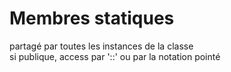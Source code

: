 # Membres statiques

partagé par toutes les instances de la classe  
si publique, access par '::' ou par la notation pointé  



